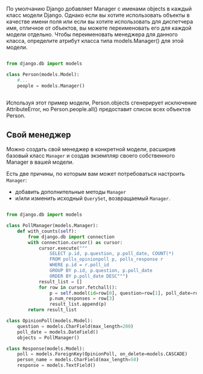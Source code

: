 
По умолчанию Django добавляет Manager с именами objects в каждый класс модели Django. Однако если вы хотите использовать объекты в качестве имени поля или если вы хотите использовать для диспетчера имя, отличное от объектов, вы можете переименовать его для каждой модели отдельно. Чтобы переименовать менеджера для данного класса, определите атрибут класса типа models.Manager() для этой модели.

```python

from django.db import models

class Person(models.Model):
    #...
    people = models.Manager()
    
```


Используя этот пример модели, Person.objects сгенерирует исключение AttributeError, но Person.people.all() предоставит список всех объектов Person.

## Свой менеджер

Можно создать свой менеджер в конкретной модели, расширив базовый класс `Manager` и создав экземпляр своего собственного Manager в вашей модели. 

Есть две причины, по которым вам может потребоваться настроить `Manager`: 

- добавить дополнительные методы `Manager` 
- и/или изменить исходный `QuerySet`, возвращаемый `Manager`.


```python

from django.db import models

class PollManager(models.Manager):
    def with_counts(self):
        from django.db import connection
        with connection.cursor() as cursor:
            cursor.execute("""
                SELECT p.id, p.question, p.poll_date, COUNT(*)
                FROM polls_opinionpoll p, polls_response r
                WHERE p.id = r.poll_id
                GROUP BY p.id, p.question, p.poll_date
                ORDER BY p.poll_date DESC""")
            result_list = []
            for row in cursor.fetchall():
                p = self.model(id=row[0], question=row[1], poll_date=row[2])
                p.num_responses = row[3]
                result_list.append(p)
        return result_list

class OpinionPoll(models.Model):
    question = models.CharField(max_length=200)
    poll_date = models.DateField()
    objects = PollManager()

class Response(models.Model):
    poll = models.ForeignKey(OpinionPoll, on_delete=models.CASCADE)
    person_name = models.CharField(max_length=50)
    response = models.TextField()
```